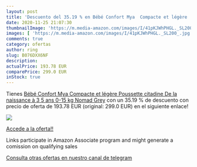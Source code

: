 ```yaml
---
layout: post
title: 'Descuento del 35.19 % en Bébé Confort Mya  Compacte et légère  Po'
date: 2020-11-25 21:07:30
thumbnailImage: 'https://m.media-amazon.com/images/I/41pKJWhPHGL._SL200_.jpg'
images: [ 'https://m.media-amazon.com/images/I/41pKJWhPHGL._SL200_.jpg' ]
comments: true
category: ofertas
author: ring
slug: B076DXX6NF
description:
actualPrice: 193.78 EUR
comparePrice: 299.0 EUR
inStock: true
---
```


Tienes [Bébé Confort Mya  Compacte et légère  Poussette citadine  De la naissance à 3 5 ans  0-15 kg   Nomad Grey](https://www.amazon.fr/dp/B076DXX6NF/?tag=tolees0d-21) con un 35.19 % de descuento con precio de oferta de 193.78 EUR (original: 299.0 EUR) en el siguiente enlace!

[![](https://m.media-amazon.com/images/I/41pKJWhPHGL._SL200_.jpg)](https://www.amazon.fr/dp/B076DXX6NF/?tag=tolees0d-21)

[Accede a la oferta!!](https://www.amazon.fr/dp/B076DXX6NF/?tag=tolees0d-21)

Links participate in Amazon Associate program and might generate a comission on qualifying sales

[Consulta otras ofertas en nuestro canal de telegram](https://t.me/s/ofertas25)
